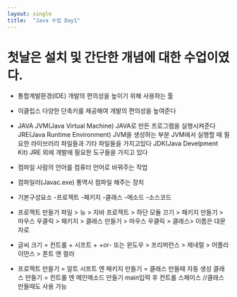 ```yaml
---
layout: single
title:  "Java 수업 Day1"
---
```

# 첫날은 설치 및 간단한 개념에 대한 수업이였다.

* 통합계발환경(IDE)
	개발의 편의성을 높이기 위해 사용하는 툴

* 이클립스
	다양한 단축키를 제공해여 개발의 편의성을 높여준다


* JAVA
	JVM(Java Virtual Machine)
		JAVA로 만든 프로그램을 실행시켜준다
	JRE(Java Runtime Environment)
		JVM을 생성하는 부분
		JVM에서 실행할 때 필요한 라이브러리
		파일들과 기타 파일들을 가지고있다
	JDK(Java Develpment Kit)
		JRE 외에 개발에 필요한 도구들을 가지고 있다

* 컴파일
	사람의 언어를 컴퓨터 언어로 바꿔주는 작업

* 컴파일러(Javac.exe)
	통역사
	컴파일 해주는 장치

* 기본구성요소
-프로젝트
	-패키지
		-클래스
			-메소드
				-소스코드

* 프로젝트 만들기 파일 > 뉴 > 자바 프로젝트 > 하단 모듈 끄기 > 
패키지 만들기 > 마우스 우클릭 > 패키지 > 클래스 만들기 > 마우스 우클릭 > 클래스> 이름은 대문자로

* 글씨 크기 = 컨트롤 + 시프트 + +or-
또는 윈도우 > 프리퍼런스 > 제네럴 > 어플라이먼스 > 폰트 앤 컬러

* 프로젝트 만들기 = 알트 시프트 엔
패키지 만들기 = 클래스 만들때 자동 생성
클래스 만들기 = 컨트롤 엔
메인메소드 만들기 main입력 후 컨트롤 스페이스 //클래스 만들때도 사용 가능
